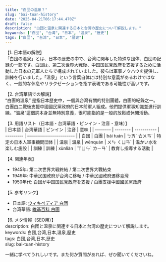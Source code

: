 ```yaml
---
title: "白団の温泉？"
slug: "bai-tuan-history"
date: "2025-04-21T06:17:44.470Z"
draft: false
description: "白団と温泉に関連する日本と台湾の歴史について解説します。"
keywords: ["白団", "台湾", "日本", "温泉", "歴史"]
tags: ["白団", "台湾", "日本", "歴史"]
---
```


【1. 日本語の解説】  
「白団の温泉」とは、日本の歴史の中で、台湾に関与した特殊な団体、白団の記録の一部です。白団は、第二次世界大戦後、中国国民党政府を支援するために活動した日本の元軍人たちで構成されていました。彼らは軍事ノウハウを提供し、訓練を行いました。「温泉」という言葉自体には特別な意義があるわけではなく、一般的な休息やリラクゼーションを指す表現である可能性が高いです。

【2. 台湾華語での解説】  
“白團的溫泉” 是指日本歷史中，一個與台灣有關的特別團體，白團的紀錄之一。白團由二戰後支援中國國民黨政府的日本前軍人組成。他們提供軍事知識並進行訓練。“溫泉”這個詞本身並無特別意義，很可能指的是一般的放鬆或休閒活動。

【3. 用語リスト（日本語・台湾華語・ピンイン・注音・意味）】  
| 日本語  | 台湾華語 | ピンイン    | 注音      | 意味                     |
| -------- | -------- | ----------- | --------- | ------------------------ |
| 白団     | 白團     | bái tuán    | ㄅㄞˊ ㄊㄨㄢˊ | 特定の日本人軍事顧問団体 |
| 温泉     | 溫泉     | wēnquán    | ㄨㄣ ㄑㄩㄢˊ | 温かい水を楽しむ施設     |
| 訓練     | 訓練     | xùnliàn    | ㄒㄩㄣˋ ㄌㄧㄢˋ | 教育し指導する活動       |

【4. 関連年表】  
- 1945年: 第二次世界大戦終結 / 第二次世界大戰結束
- 1949年: 中華民国政府が台湾に移転 / 中華民國政府遷移臺灣
- 1950年代: 白団が中国国民党政府を支援 / 白團支援中國國民黨政府

【5. 参考リンク】  
- 日本語: [ウィキペディア 白団](https://ja.wikipedia.org/wiki/%E7%99%BD%E5%9B%A3)
- 台湾華語: [維基百科 白團](https://zh.wikipedia.org/wiki/%E7%99%BD%E5%9C%98)

【6. メタ情報（SEO用）】  
description: 白団と温泉に関連する日本と台湾の歴史について解説します。  
keywords: 白団,台湾,日本,温泉,歴史  
tags: 白団,台湾,日本,歴史  
slug: bai-tuan-history

一緒に学べてうれしいです。また何か質問があれば、ぜひ聞いてくださいね。